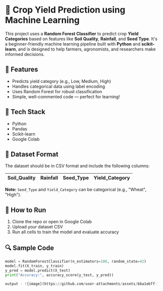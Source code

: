 # 🌾 Crop Yield Prediction using Machine Learning

This project uses a **Random Forest Classifier** to predict crop **Yield Categories** based on features like **Soil Quality**, **Rainfall**, and **Seed Type**. It's a beginner-friendly machine learning pipeline built with **Python** and **scikit-learn**, and is designed to help farmers, agronomists, and researchers make informed decisions.

## 🚀 Features

- Predicts yield category (e.g., Low, Medium, High)
- Handles categorical data using label encoding
- Uses Random Forest for robust classification
- Simple, well-commented code — perfect for learning!

## 🧠 Tech Stack

- Python
- Pandas
- Scikit-learn
- Google Colab

## 📁 Dataset Format

The dataset should be in CSV format and include the following columns:

| Soil_Quality | Rainfall | Seed_Type | Yield_Category |
|--------------|----------|-----------|----------------|

**Note:** `Seed_Type` and `Yield_Category` can be categorical (e.g., "Wheat", "High").

## 📌 How to Run

1. Clone the repo or open in Google Colab
2. Upload your dataset CSV
3. Run all cells to train the model and evaluate accuracy

## 🔍 Sample Code

```python
model = RandomForestClassifier(n_estimators=100, random_state=42)
model.fit(X_train, y_train)
y_pred = model.predict(X_test)
print("Accuracy:", accuracy_score(y_test, y_pred))

output - ![image](https://github.com/user-attachments/assets/bba1ebff-1fa5-480f-9cce-645ffaffd8c0)
